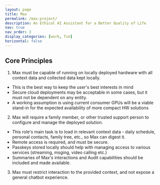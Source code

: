 ```yaml
---
layout: page
title: Max
permalink: /max-project/
description: An Ethical AI Assistant for a Better Quality of Life
nav: true
nav_order: 3
display_categories: [work, fun]
horizontal: false
---
```


## Core Principles

1. Max must be capable of running on locally deployed hardware with all context data and collected data kept locally.
- This is the best way to keep the user's best interests in mind
- Secure cloud deployments may be acceptable in some cases, but it must not be dependent on any entity.
- A working assumption is using current consumer GPUs will be a viable stand-in for the expected availability of more compact HW solutions
2. Max will require a family member, or other trusted support person to configure and manage the deployed solution.
- This role's main task is to load in relevant context data - daily schedule, personal contacts, family tree, etc., so Max can digest it.
- Remote access is required, and must be secure.
- Passkeys stored locally should help with managing access to various services (streaming, msging, video calling etc.)
- Summaries of Max's interactions and Audit capabilities should be included and made available.
3. Max must restrict interaction to the provided context, and not expose a general chatbot experience.